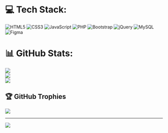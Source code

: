
# 💻 Tech Stack:
![HTML5](https://img.shields.io/badge/html5-%23E34F26.svg?style=flat&logo=html5&logoColor=white) ![CSS3](https://img.shields.io/badge/css3-%231572B6.svg?style=flat&logo=css3&logoColor=white) ![JavaScript](https://img.shields.io/badge/javascript-%23323330.svg?style=flat&logo=javascript&logoColor=%23F7DF1E) ![PHP](https://img.shields.io/badge/php-%23777BB4.svg?style=flat&logo=php&logoColor=white) ![Bootstrap](https://img.shields.io/badge/bootstrap-%23563D7C.svg?style=flat&logo=bootstrap&logoColor=white) ![jQuery](https://img.shields.io/badge/jquery-%230769AD.svg?style=flat&logo=jquery&logoColor=white) ![MySQL](https://img.shields.io/badge/mysql-%2300f.svg?style=flat&logo=mysql&logoColor=white) 	![Figma](https://img.shields.io/badge/figma-%23F24E1E.svg?style=flat&logo=figma&logoColor=white)
# 📊 GitHub Stats:
![](https://github-readme-stats.vercel.app/api?username=WebDevJerome&theme=dracula&hide_border=true&include_all_commits=true&count_private=true)<br/>
![](https://github-readme-streak-stats.herokuapp.com/?user=WebDevJerome&theme=dracula&hide_border=true)<br/>
![](https://github-readme-stats.vercel.app/api/top-langs/?username=WebDevJerome&theme=dracula&hide_border=true&include_all_commits=true&count_private=true&layout=compact)

## 🏆 GitHub Trophies
![](https://github-profile-trophy.vercel.app/?username=WebDevJerome&theme=dracula&no-frame=true&no-bg=true&margin-w=4)

---
[![](https://visitcount.itsvg.in/api?id=WebDevJerome&icon=0&color=0)](https://visitcount.itsvg.in)

<!-- Proudly created with GPRM ( https://gprm.itsvg.in ) -->
